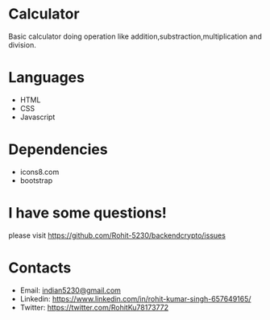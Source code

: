 Calculator
=
Basic calculator doing operation like addition,substraction,multiplication and division.

Languages
=
- HTML
- CSS
- Javascript

Dependencies
=
- icons8.com
- bootstrap

I have some questions!
=
please visit https://github.com/Rohit-5230/backendcrypto/issues

Contacts
=
- Email: indian5230@gmail.com
- Linkedin: https://www.linkedin.com/in/rohit-kumar-singh-657649165/
- Twitter: https://twitter.com/RohitKu78173772

